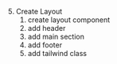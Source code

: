 5. Create Layout
    1. create layout component
    2. add header
    3. add main section
    4. add footer
    5. add tailwind class